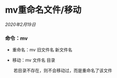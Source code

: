 # mv重命名文件/移动

*2020年2月19日*

### 命令：mv

 - 重命名：mv 旧文件名 新文件名

 - 移动：mv 文件名 目录  

   ​			若目录不存在，则不会移动过，而是重命名了该文件